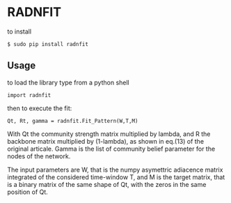 # RADNFIT

to install

```
$ sudo pip install radnfit
```

## Usage

to load the library type from a python shell

```
import radnfit
```

then to execute the fit:

```
Qt, Rt, gamma = radnfit.Fit_Pattern(W,T,M)
```
With Qt the community strength matrix multiplied by lambda, and R the backbone matrix multiplied by (1-lambda), as shown in eq.(13) of the original articale. Gamma is the list of community belief parameter for the nodes of the network. 

The input parameters are W, that is the numpy asymettric adiacence matrix integrated of the considered time-window T, and M is the target matrix, that is a binary matrix of the same shape of Qt, with the zeros in the same position of Qt.


